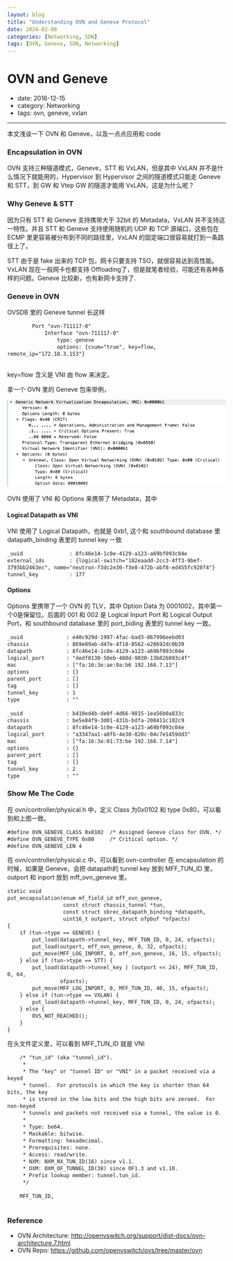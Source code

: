 ```yaml
---
layout: blog
title: "Understanding OVN and Geneve Protocol"
date: 2024-02-08
categories: [Networking, SDN]
tags: [OVN, Geneve, SDN, Networking]
---
```


# OVN and Geneve

- date: 2016-12-15
- category: Networking
- tags:  ovn, geneve, vxlan

----------------

本文浅谈一下 OVN 和 Geneve，以及一点点应用和 code

### Encapsulation in OVN

OVN 支持三种隧道模式，Geneve，STT 和 VxLAN，但是其中 VxLAN 并不是什么情况下就能用的，Hypervisor 到 Hypervisor 之间的隧道模式只能走 Geneve 和 STT，到 GW 和 Vtep GW 的隧道才能用 VxLAN，这是为什么呢？

### Why Geneve & STT

因为只有 STT 和 Geneve 支持携带大于 32bit 的 Metadata，VxLAN 并不支持这一特性。并且 STT 和 Geneve 支持使用随机的 UDP 和 TCP 源端口，这些包在 ECMP 里更容易被分布到不同的路径里，VxLAN 的固定端口很容易就打到一条路径上了。

STT 由于是 fake 出来的 TCP 包，网卡只要支持 TSO，就很容易达到高性能。VxLAN 现在一般网卡也都支持 Offloading了，但是就笔者经验，可能还有各种各样的问题。Geneve 比较新，也有新网卡支持了.

### Geneve in OVN

OVSDB 里的 Geneve tunnel 长这样

```
        Port "ovn-711117-0"
            Interface "ovn-711117-0"
                type: geneve
                options: {csum="true", key=flow, remote_ip="172.18.3.153"}
                
```

key=flow 含义是 VNI 由 flow 来决定。

拿一个 OVN 里的 Geneve 包来举例，

![Geneve in OVN](https://github.com/vc2004/vc2004.github.io/raw/master/media/geneve.png)

OVN 使用了 VNI 和 Options 来携带了 Metadata，其中

#### Logical Datapath as VNI

VNI 使用了 Logical Datapath，也就是 0xb1, 这个和 southbound database 里 datapath_binding 表里的 tunnel key 一致

```
_uuid               : 8fc46e14-1c0e-4129-a123-a69bf093c04e
external_ids        : {logical-switch="182eaadd-2cc3-4ff3-9bef-3793bb2463ec", name="neutron-f3dc2e30-f3e8-472b-abf8-ed455fc928f4"}
tunnel_key          : 177
```

#### Options 

Options 里携带了一个 OVN 的 TLV，其中 Option Data 为 0001002，其中第一个0是保留位。后面的 001 和 002 是 Logical Inpurt Port 和 Logical Output Port，和 southbound database 里的 port_biding 表里的 tunnel key 一致。

```
_uuid              : e40c929d-1997-4fac-bad3-867996eebd03
chassis            : 869e09ab-d47e-4f18-8562-e28692dc0b39
datapath           : 8fc46e14-1c0e-4129-a123-a69bf093c04e
logical_port       : "dedf0130-50eb-480d-9030-13b826093c4f"
mac                : ["fa:16:3e:ae:9a:b6 192.168.7.13"]
options            : {}
parent_port        : []
tag                : []
tunnel_key         : 1
type               : ""

_uuid              : b410ed4b-de0f-4d66-9815-1ea56b0a833c
chassis            : be5e84f9-3d01-431b-bdfa-208411c102c9
datapath           : 8fc46e14-1c0e-4129-a123-a69bf093c04e
logical_port       : "a3347aa1-a8fb-4e30-820c-04c7e1459dd3"
mac                : ["fa:16:3e:01:73:be 192.168.7.14"]
options            : {}
parent_port        : []
tag                : []
tunnel_key         : 2
type               : ""
```

### Show Me The Code

在 ovn/controller/physical.h 中，定义 Class 为0x0102 和 type 0x80，可以看到和上图一致。

```
#define OVN_GENEVE_CLASS 0x0102  /* Assigned Geneve class for OVN. */
#define OVN_GENEVE_TYPE 0x80     /* Critical option. */
#define OVN_GENEVE_LEN 4
```

在 ovn/controller/physical.c 中，可以看到 ovn-controller 在 encapsulation 的时候，如果是 Geneve，会把 datapath的 tunnel key 放到 MFF_TUN_ID 里，outport 和 inport 放到 mff_ovn_geneve 里。

```
static void
put_encapsulation(enum mf_field_id mff_ovn_geneve,
                  const struct chassis_tunnel *tun,
                  const struct sbrec_datapath_binding *datapath,
                  uint16_t outport, struct ofpbuf *ofpacts)
{
    if (tun->type == GENEVE) {
        put_load(datapath->tunnel_key, MFF_TUN_ID, 0, 24, ofpacts);
        put_load(outport, mff_ovn_geneve, 0, 32, ofpacts);
        put_move(MFF_LOG_INPORT, 0, mff_ovn_geneve, 16, 15, ofpacts);
    } else if (tun->type == STT) {
        put_load(datapath->tunnel_key | (outport << 24), MFF_TUN_ID, 0, 64,
                 ofpacts);
        put_move(MFF_LOG_INPORT, 0, MFF_TUN_ID, 40, 15, ofpacts);
    } else if (tun->type == VXLAN) {
        put_load(datapath->tunnel_key, MFF_TUN_ID, 0, 24, ofpacts);
    } else {
        OVS_NOT_REACHED();
    }
}
```

在头文件定义里，可以看到 MFF_TUN_ID 就是 VNI

```
    /* "tun_id" (aka "tunnel_id").
     *
     * The "key" or "tunnel ID" or "VNI" in a packet received via a keyed
     * tunnel.  For protocols in which the key is shorter than 64 bits, the key
     * is stored in the low bits and the high bits are zeroed.  For non-keyed
     * tunnels and packets not received via a tunnel, the value is 0.
     *
     * Type: be64.
     * Maskable: bitwise.
     * Formatting: hexadecimal.
     * Prerequisites: none.
     * Access: read/write.
     * NXM: NXM_NX_TUN_ID(16) since v1.1.
     * OXM: OXM_OF_TUNNEL_ID(38) since OF1.3 and v1.10.
     * Prefix lookup member: tunnel.tun_id.
     */
     
    MFF_TUN_ID,
 
 ```

### Reference

* OVN Architecture: http://openvswitch.org/support/dist-docs/ovn-architecture.7.html
* OVN Repo: https://github.com/openvswitch/ovs/tree/master/ovn

